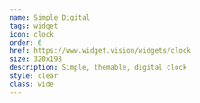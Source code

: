 ```yaml
---
name: Simple Digital
tags: widget
icon: clock
order: 6
href: https://www.widget.vision/widgets/clock
size: 320x198
description: Simple, themable, digital clock
style: clear
class: wide
---
```



